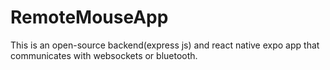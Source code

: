 # RemoteMouseApp
 This is an open-source backend(express js) and react native expo app that communicates with websockets or bluetooth.
